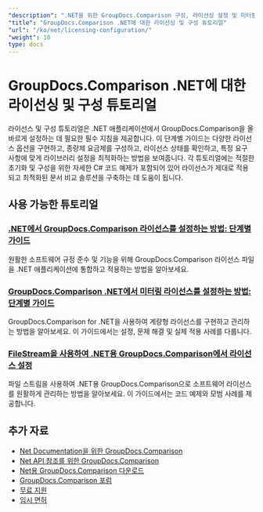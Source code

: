 ```yaml
---
"description": ".NET을 위한 GroupDocs.Comparison 구성, 라이선싱 설정 및 미터링 라이선싱에 대한 전체 튜토리얼입니다."
"title": "GroupDocs.Comparison .NET에 대한 라이선싱 및 구성 튜토리얼"
"url": "/ko/net/licensing-configuration/"
"weight": 10
type: docs
---
```

# GroupDocs.Comparison .NET에 대한 라이선싱 및 구성 튜토리얼

라이선스 및 구성 튜토리얼은 .NET 애플리케이션에서 GroupDocs.Comparison을 올바르게 설정하는 데 필요한 필수 지침을 제공합니다. 이 단계별 가이드는 다양한 라이선스 옵션을 구현하고, 종량제 요금제를 구성하고, 라이선스 상태를 확인하고, 특정 요구 사항에 맞게 라이브러리 설정을 최적화하는 방법을 보여줍니다. 각 튜토리얼에는 적절한 초기화 및 구성을 위한 자세한 C# 코드 예제가 포함되어 있어 라이선스가 제대로 적용되고 최적화된 문서 비교 솔루션을 구축하는 데 도움이 됩니다.

## 사용 가능한 튜토리얼

### [.NET에서 GroupDocs.Comparison 라이선스를 설정하는 방법: 단계별 가이드](./setting-up-groupdocs-comparison-license-net/)
원활한 소프트웨어 규정 준수 및 기능을 위해 GroupDocs.Comparison 라이선스 파일을 .NET 애플리케이션에 통합하고 적용하는 방법을 알아보세요.

### [GroupDocs.Comparison .NET에서 미터링 라이선스를 설정하는 방법: 단계별 가이드](./master-metered-license-groupdocs-comparison-net/)
GroupDocs.Comparison for .NET을 사용하여 계량형 라이선스를 구현하고 관리하는 방법을 알아보세요. 이 가이드에서는 설정, 문제 해결 및 실제 적용 사례를 다룹니다.

### [FileStream을 사용하여 .NET용 GroupDocs.Comparison에서 라이선스 설정](./set-license-file-stream-groupdocs-comparison-dotnet/)
파일 스트림을 사용하여 .NET용 GroupDocs.Comparison으로 소프트웨어 라이선스를 원활하게 관리하는 방법을 알아보세요. 이 가이드에서는 코드 예제와 모범 사례를 제공합니다.

## 추가 자료

- [Net Documentation을 위한 GroupDocs.Comparison](https://docs.groupdocs.com/comparison/net/)
- [Net API 참조를 위한 GroupDocs.Comparison](https://reference.groupdocs.com/comparison/net/)
- [Net용 GroupDocs.Comparison 다운로드](https://releases.groupdocs.com/comparison/net/)
- [GroupDocs.Comparison 포럼](https://forum.groupdocs.com/c/comparison)
- [무료 지원](https://forum.groupdocs.com/)
- [임시 면허](https://purchase.groupdocs.com/temporary-license/)